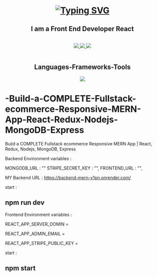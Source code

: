    <h1 align= "center">
  <a href="https://git.io/typing-svg"><img src="https://readme-typing-svg.herokuapp.com?font=Fira+Code&weight=900&size=24&pause=1000&random=false&width=435&lines=+Hi++There;l+am+Mohammed+Safwat+Mohammed" alt="Typing SVG" /></a> 
</h1>
<h2 align="center"> I am a Front End Developer React </h2>
<br/>
<div align="center">
  <a href="mailto:mohammed2399safwat@gmail.com">
    <img src="https://img.shields.io/badge/Gmail-333333?style=for-the-badge&logo=gmail&logoColor=red" />
  </a>
  <a href="https://www.linkedin.com/in/mohammed-safwat-mohammed-925660229/" target="_blank">
    <img src="https://img.shields.io/badge/LinkedIn-0077B5?style=for-the-badge&logo=linkedin&logoColor=white" target="_blank" />
  </a>
  <a href="https://rad-bienenstitch-5a1235.netlify.app/" target="_blank">
     <img src="https://img.shields.io/badge/Portfolio-FF5722?style=for-the-badge&logo=todoist&logoColor=white" target="_blank" /> <!-- sqlite, safari, google-chrome are other good icon options -->
  </a>
</div>
<br/>
<h2 align="center"> Languages-Frameworks-Tools </h2>

<div align="center">
 <a href="https://skillicons.dev">
    <img src="https://skillicons.dev/icons?i=html,tailwind,react,redux,js,nodejs,express,mongodb,github,vscode" />
  </a></div>

# -Build-a-COMPLETE-Fullstack-ecommerce-Responsive-MERN-App-React-Redux-Nodejs-MongoDB-Express
 Build a COMPLETE Fullstack ecommerce Responsive MERN App | React, Redux, Nodejs, MongoDB, Express

Backend Environment variables  : 

MONGODB_URL : ""
STRIPE_SECRET_KEY : "",
FRONTEND_URL : "",

MY Backend URL : https://backend-mern-v1pn.onrender.com/

start : 

## npm run dev 


Frontend Environment variables  :

REACT_APP_SERVER_DOMIN = <backend url>

REACT_APP_ADMIN_EMAIL = <admin email id >

REACT_APP_STRIPE_PUBLIC_KEY  = <stripe public key>

start : 

## npm start
  
